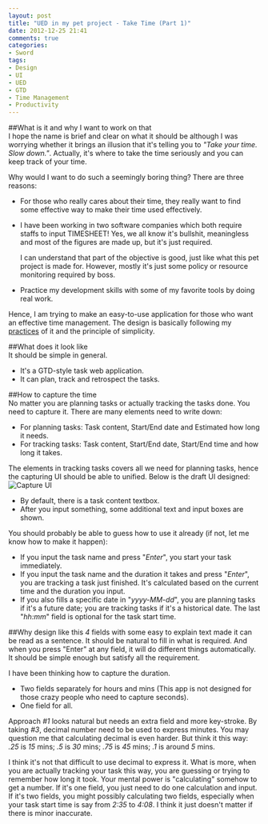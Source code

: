 ```yaml
---
layout: post
title: "UED in my pet project - Take Time (Part 1)"
date: 2012-12-25 21:41
comments: true
categories:
- Sword
tags:
- Design
- UI
- UED
- GTD
- Time Management
- Productivity
---
```


[practices]: http://www.thinkingincrowd.me/blog/2012/12/24/my-practices-on-time-management/
[capture]: https://dl.dropbox.com/u/17182499/blog/2012/12/task_capture.png

##What is it and why I want to work on that  
I hope the name is brief and clear on what it should be although I was worrying whether it brings an illusion that it's telling you to _"Take your time.  Slow down."_.  Actually, it's where to take the time seriously and you can keep track of your time.  

Why would I want to do such a seemingly boring thing?  There are three reasons:  

* For those who really cares about their time, they really want to find some effective way to make their time used effectively.  

* I have been working in two software companies which both require staffs to input TIMESHEET!  Yes, we all know it's bullshit, meaningless and most of the figures are made up, but it's just required.  

    I can understand that part of the objective is good, just like what this pet project is made for. However, mostly it's just some policy or resource monitoring required by boss.  

* Practice my development skills with some of my favorite tools by doing real work.  

Hence, I am trying to make an easy-to-use application for those who want an effective time management.  The design is basically following my [practices][] of it and the principle of simplicity.  

##What does it look like  
It should be simple in general.  

* It's a GTD-style task web application.  
* It can plan, track and retrospect the tasks.  

##How to capture the time  
No matter you are planning tasks or actually tracking the tasks done.  You need to capture it.  There are many elements need to write down:  

* For planning tasks: Task content, Start/End date and Estimated how long it needs.  
* For tracking tasks: Task content, Start/End date, Start/End time and how long it takes.  

The elements in tracking tasks covers all we need for planning tasks, hence the capturing UI should be able to unified.  Below is the draft UI designed:  
![Capture UI][capture]  

* By default, there is a task content textbox.  
* After you input something, some additional text and input boxes are shown.  

You should probably be able to guess how to use it already (if not, let me know how to make it happen):  

* If you input the task name and press "_Enter_", you start your task immediately.  
* If you input the task name and the duration it takes and press "_Enter_", you are tracking a task just finished.  It's calculated based on the current time and the duration you input.  
* If you also fills a specific date in "_yyyy-MM-dd_", you are planning tasks if it's a future date; you are tracking tasks if it's a historical date.  The last "_hh:mm_" field is optional for the task start time.  

##Why design like this
*4* fields with some easy to explain text made it can be read as a sentence.  It should be natural to fill in what is required.  And when you press "Enter" at any field, it will do different things automatically.  It should be simple enough but satisfy all the requirement.

I have been thinking how to capture the duration.  

* Two fields separately for hours and mins (This app is not designed for those crazy people who need to capture seconds).  
* One field for all.  

Approach _#1_ looks natural but needs an extra field and more key-stroke.  By taking _#3_, decimal number need to be used to express minutes.  You may question me that calculating decimal is even harder.  But think it this way:  _.25_ is _15_ mins; _.5_ is _30_ mins; _.75_ is _45_ mins; _.1_ is around _5_ mins.  

I think it's not that difficult to use decimal to express it.  What is more, when you are actually tracking your task this way, you are guessing or trying to remember how long it took.  Your mental power is "calculating" somehow to get a number.  If it's one field, you just need to do one calculation and input.  If it's two fields, you might possibly calculating two fields, especially when your task start time is say from _2:35_ to _4:08_.  I think it just doesn't matter if there is minor inaccurate.  
